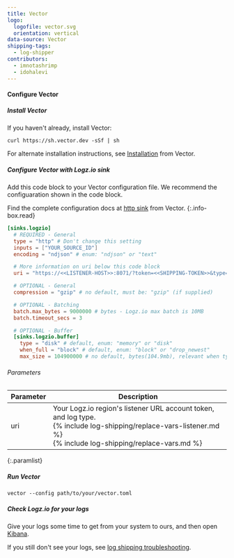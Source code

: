 ```yaml
---
title: Vector
logo:
  logofile: vector.svg
  orientation: vertical
data-source: Vector
shipping-tags:
  - log-shipper
contributors:
  - imnotashrimp
  - idohalevi
---
```


#### Configure Vector

<div class="tasklist">

##### Install Vector

If you haven't already, install Vector:

```shell
curl https://sh.vector.dev -sSf | sh
```

For alternate installation instructions,
see [Installation](https://docs.vector.dev/setup/installation) from Vector.

##### Configure Vector with Logz.io sink

Add this code block to your Vector configuration file.
We recommend the configuaration shown in the code block.

Find the complete configuration docs
at [http sink](https://docs.vector.dev/usage/configuration/sinks/http) from Vector.
{:.info-box.read}

```toml
[sinks.logzio]
  # REQUIRED - General
  type = "http" # Don't change this setting
  inputs = ["YOUR_SOURCE_ID"]
  encoding = "ndjson" # enum: "ndjson" or "text"

  # More information on uri below this code block
  uri = "https://<<LISTENER-HOST>>:8071/?token=<<SHIPPING-TOKEN>>&type=vector"

  # OPTIONAL - General
  compression = "gzip" # no default, must be: "gzip" (if supplied)

  # OPTIONAL - Batching
  batch.max_bytes = 9000000 # bytes - Logz.io max batch is 10MB
  batch.timeout_secs = 3

  # OPTIONAL - Buffer
  [sinks.logzio.buffer]
    type = "disk" # default, enum: "memory" or "disk"
    when_full = "block" # default, enum: "block" or "drop_newest"
    max_size = 104900000 # no default, bytes(104.9mb), relevant when type = "disk"
```

###### Parameters

| Parameter | Description |
|---|---|
| uri <span class="required-param"></span> | Your Logz.io region's listener URL account token, and log type. <br> {% include log-shipping/replace-vars-listener.md %} <br> {% include log-shipping/replace-vars.md %} |
{:.paramlist}

##### Run Vector

```shell
vector --config path/to/your/vector.toml
```

##### Check Logz.io for your logs

Give your logs some time to get from your system to ours, and then open [Kibana](https://app.logz.io/#/dashboard/kibana).

If you still don't see your logs, see [log shipping troubleshooting]({{site.baseurl}}/user-guide/log-shipping/log-shipping-troubleshooting.html).

</div>
